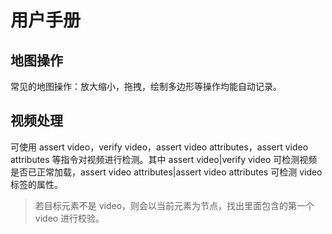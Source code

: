 # 用户手册
## 地图操作

常见的地图操作：放大缩小，拖拽，绘制多边形等操作均能自动记录。

## 视频处理

可使用 assert video，verify video，assert video attributes，assert video attributes 等指令对视频进行检测。其中 assert video|verify video 可检测视频是否已正常加载，assert video attributes|assert video attributes 可检测 video 标签的属性。

> 若目标元素不是 video，则会以当前元素为节点，找出里面包含的第一个 video 进行校验。
